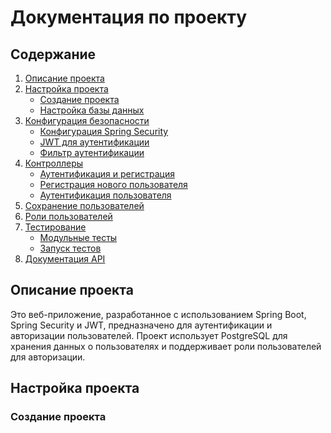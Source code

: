 # Документация по проекту

## Содержание

1. [Описание проекта](#описание-проекта)
2. [Настройка проекта](#настройка-проекта)
   - [Создание проекта](#создание-проекта)
   - [Настройка базы данных](#настройка-базы-данных)
3. [Конфигурация безопасности](#конфигурация-безопасности)
   - [Конфигурация Spring Security](#конфигурация-spring-security)
   - [JWT для аутентификации](#jwt-для-аутентификации)
   - [Фильтр аутентификации](#фильтр-аутентификации)
4. [Контроллеры](#контроллеры)
   - [Аутентификация и регистрация](#аутентификация-и-регистрация)
   - [Регистрация нового пользователя](#регистрация-нового-пользователя)
   - [Аутентификация пользователя](#аутентификация-пользователя)
5. [Сохранение пользователей](#сохранение-пользователей)
6. [Роли пользователей](#роли-пользователей)
7. [Тестирование](#тестирование)
   - [Модульные тесты](#модульные-тесты)
   - [Запуск тестов](#запуск-тестов)
8. [Документация API](#документация-api)
## Описание проекта

Это веб-приложение, разработанное с использованием Spring Boot, Spring Security и JWT, предназначено для аутентификации и авторизации пользователей. Проект использует PostgreSQL для хранения данных о пользователях и поддерживает роли пользователей для авторизации.

## Настройка проекта

### Создание проекта

Проект создан с использованием Spring Boot. Зависимости для Spring Security и JWT включены в `pom.xml`.

### Настройка базы данных

Используется база данных PostgreSQL. Необходимо настроить параметры подключения в файле `application.properties`.

```properties
spring.datasource.url=jdbc:postgresql://localhost:5432/mydatabase
spring.datasource.username=myuser
spring.datasource.password=mypassword
